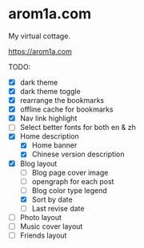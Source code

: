 # arom1a.com

My virtual cottage.

<https://arom1a.com>

TODO:

- [x] dark theme
- [x] dark theme toggle
- [x] rearrange the bookmarks
- [x] offline cache for bookmarks
- [x] Nav link highlight
- [ ] Select better fonts for both en & zh
- [x] Home description
  - [x] Home banner
  - [x] Chinese version description
- [x] Blog layout
  - [ ] Blog page cover image
  - [ ] opengraph for each post
  - [ ] Blog color type legend
  - [x] Sort by date
  - [ ] Last revise date
- [ ] Photo layout
- [ ] Music cover layout
- [ ] Friends layout
